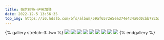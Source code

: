 ```yaml
---
title: 薇尔莉特·伊芙加登
date: 2022-12-5 13:56:35
top_img: https://i0.hdslb.com/bfs/album/59af6572e5ea374e434a0d0cbb78c5a83e159939.jpg
---
```


{% gallery stretch::3::two %}
![](https://nsso.eu.org/Wallpaper/04d9dd6a-b0c9-4a6c-8b9e-1a6e742bd505.jpeg)
![](https://nsso.eu.org/Wallpaper/22e654f5-23d4-4200-b5ac-de6b202a90d1.png)
![](https://nsso.eu.org/Wallpaper/05571483-b276-4af9-965e-d77cbe9000eb.png)
![](https://nsso.eu.org/Wallpaper/d5c84b6c-5678-4b66-995c-826fc514f2aa.jpeg)
![](https://nsso.eu.org/Wallpaper/170f1f62-a3db-4f9e-979b-76e3bdbfd7f7.jpeg)
![](https://nsso.eu.org/Wallpaper/a3ba3668-4cf3-4288-b047-9d91b9446a06.jpeg)
![](https://nsso.eu.org/Wallpaper/55bdd7cd-c665-48b9-bdfa-fd605f594753.jpeg)
![](https://nsso.eu.org/Wallpaper/f18be90a-d94c-42f4-a776-e28c5c051734.jpeg)
![](https://nsso.eu.org/Wallpaper/3aa43a42-7478-4280-acf7-b0b883f6dfb9.jpeg)
{% endgallery %}
